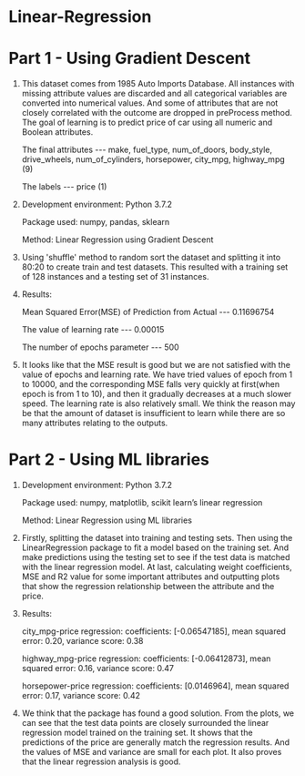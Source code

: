 # Linear-Regression

Part 1 - Using Gradient Descent
===============================
1. This dataset comes from 1985 Auto Imports Database. All instances with missing attribute values are discarded and all categorical variables are converted into numerical values. And some of attributes that are not closely correlated with the outcome are dropped in preProcess method. The goal of learning is to predict price of car using all numeric and Boolean attributes.

	The final attributes --- make, fuel_type, num_of_doors, body_style, drive_wheels, num_of_cylinders, horsepower, city_mpg, highway_mpg (9)

	The labels --- price (1)

2. Development environment: Python 3.7.2 

	Package used: numpy, pandas, sklearn 

	Method: Linear Regression using Gradient Descent

3. Using 'shuffle' method to random sort the dataset and splitting it into 80:20 to create train and test datasets. This resulted with a training set of 128 instances and a testing set of 31 instances.

4. Results: 
	
	Mean Squared Error(MSE) of Prediction from Actual --- 0.11696754
            
	The value of learning rate --- 0.00015
            
	The number of epochs parameter --- 500

5. It looks like that the MSE result is good but we are not satisfied with the value of epochs and learning rate. We have tried values of epoch from 1 to 10000, and the corresponding MSE falls very quickly at first(when epoch is from 1 to 10), and then it gradually decreases at a much slower speed. The learning rate is also relatively small. We think the reason may be that the amount of dataset is insufficient to learn while there are so many attributes relating to the outputs.

Part 2 - Using ML libraries
=============================================
1. Development environment: Python 3.7.2
   
   Package used: numpy, matplotlib, scikit learn’s linear regression
   
   Method: Linear Regression using ML libraries

2. Firstly, splitting the dataset into training and testing sets. Then using the LinearRegression package to fit a model based on the training set. And make predictions using the testing set to see if the test data is matched with the linear regression model. At last, calculating weight coefficients, MSE and R2 value for some important attributes and outputting plots that show the regression relationship between the attribute and the price.

3. Results: 

	city_mpg-price regression: coefficients: [-0.06547185], mean squared error: 0.20, variance score: 0.38

	highway_mpg-price regression: coefficients: [-0.06412873], mean squared error: 0.16, variance score: 0.47

	horsepower-price regression: coefficients: [0.0146964], mean squared error: 0.17, variance score: 0.42

4. We think that the package has found a good solution. From the plots, we can see that the test data points are closely surrounded the linear regression model trained on the training set. It shows that the predictions of the price are generally match the regression results. And the values of MSE and variance are small for each plot. It also proves that the linear regression analysis is good.
